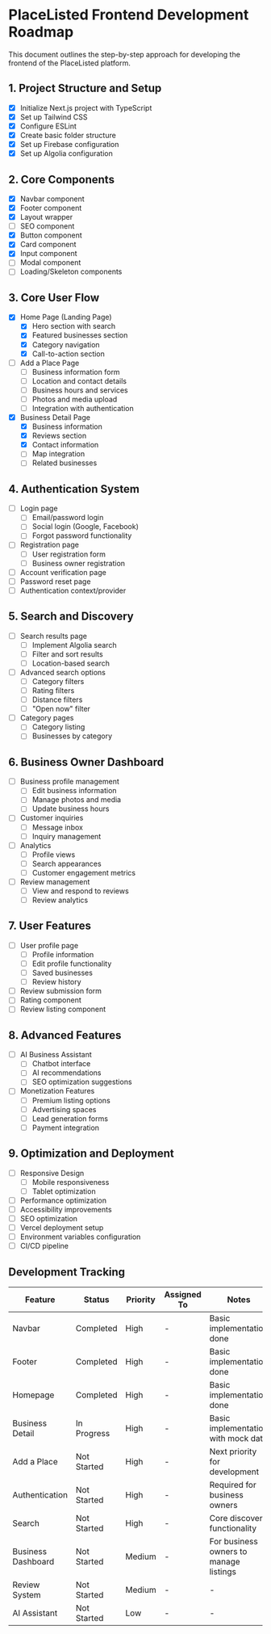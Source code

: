# PlaceListed Frontend Development Roadmap

This document outlines the step-by-step approach for developing the frontend of the PlaceListed platform.

## 1. Project Structure and Setup 

- [x] Initialize Next.js project with TypeScript
- [x] Set up Tailwind CSS
- [x] Configure ESLint
- [x] Create basic folder structure
- [x] Set up Firebase configuration
- [x] Set up Algolia configuration

## 2. Core Components

- [x] Navbar component
- [x] Footer component
- [x] Layout wrapper
- [ ] SEO component
- [x] Button component
- [x] Card component
- [x] Input component
- [ ] Modal component
- [ ] Loading/Skeleton components

## 3. Core User Flow 

- [x] Home Page (Landing Page)
  - [x] Hero section with search
  - [x] Featured businesses section
  - [x] Category navigation
  - [x] Call-to-action section
- [ ] Add a Place Page
  - [ ] Business information form
  - [ ] Location and contact details
  - [ ] Business hours and services
  - [ ] Photos and media upload
  - [ ] Integration with authentication
- [x] Business Detail Page
  - [x] Business information
  - [x] Reviews section
  - [x] Contact information
  - [ ] Map integration
  - [ ] Related businesses

## 4. Authentication System

- [ ] Login page
  - [ ] Email/password login
  - [ ] Social login (Google, Facebook)
  - [ ] Forgot password functionality
- [ ] Registration page
  - [ ] User registration form
  - [ ] Business owner registration
- [ ] Account verification page
- [ ] Password reset page
- [ ] Authentication context/provider

## 5. Search and Discovery

- [ ] Search results page
  - [ ] Implement Algolia search
  - [ ] Filter and sort results
  - [ ] Location-based search
- [ ] Advanced search options
  - [ ] Category filters
  - [ ] Rating filters
  - [ ] Distance filters
  - [ ] "Open now" filter
- [ ] Category pages
  - [ ] Category listing
  - [ ] Businesses by category

## 6. Business Owner Dashboard

- [ ] Business profile management
  - [ ] Edit business information
  - [ ] Manage photos and media
  - [ ] Update business hours
- [ ] Customer inquiries
  - [ ] Message inbox
  - [ ] Inquiry management
- [ ] Analytics
  - [ ] Profile views
  - [ ] Search appearances
  - [ ] Customer engagement metrics
- [ ] Review management
  - [ ] View and respond to reviews
  - [ ] Review analytics

## 7. User Features

- [ ] User profile page
  - [ ] Profile information
  - [ ] Edit profile functionality
  - [ ] Saved businesses
  - [ ] Review history
- [ ] Review submission form
- [ ] Rating component
- [ ] Review listing component

## 8. Advanced Features

- [ ] AI Business Assistant
  - [ ] Chatbot interface
  - [ ] AI recommendations
  - [ ] SEO optimization suggestions
- [ ] Monetization Features
  - [ ] Premium listing options
  - [ ] Advertising spaces
  - [ ] Lead generation forms
  - [ ] Payment integration

## 9. Optimization and Deployment

- [ ] Responsive Design
  - [ ] Mobile responsiveness
  - [ ] Tablet optimization
- [ ] Performance optimization
- [ ] Accessibility improvements
- [ ] SEO optimization
- [ ] Vercel deployment setup
- [ ] Environment variables configuration
- [ ] CI/CD pipeline

## Development Tracking

| Feature | Status | Priority | Assigned To | Notes |
|---------|--------|----------|-------------|-------|
| Navbar | Completed | High | - | Basic implementation done |
| Footer | Completed | High | - | Basic implementation done |
| Homepage | Completed | High | - | Basic implementation done |
| Business Detail | In Progress | High | - | Basic implementation with mock data |
| Add a Place | Not Started | High | - | Next priority for development |
| Authentication | Not Started | High | - | Required for business owners |
| Search | Not Started | High | - | Core discovery functionality |
| Business Dashboard | Not Started | Medium | - | For business owners to manage listings |
| Review System | Not Started | Medium | - | - |
| AI Assistant | Not Started | Low | - | - |
